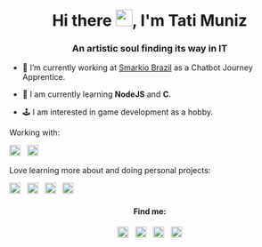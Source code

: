 <h1 align="center">Hi there <img src="https://raw.githubusercontent.com/kaueMarques/kaueMarques/master/hi.gif" width="30px">, I'm Tati Muniz</h1>
<h3 align="center">An artistic soul finding its way in IT</h3>

- 🔭 I’m currently working at [Smarkio Brazil](https://www.smarkio.com.br/) as a Chatbot Journey Apprentice.

- 🌱 I am currently learning **NodeJS** and **C**.

- 🕹️ I am interested in game development as a hobby. 


<p>Working with:</p>
<p align="left">
<img src="https://cdn.jsdelivr.net/npm/simple-icons@4.19.0/icons/javascript.svg" alt="javascript" width="20" height="20"/>&nbsp;&nbsp;
<img src="https://cdn.jsdelivr.net/npm/simple-icons@4.19.0/icons/node-dot-js.svg" alt="nodejs" width="20" height="20"/>&nbsp;&nbsp;
</p>
<p>Love learning more about and doing personal projects:</p>
<p>
<img src="https://cdn.jsdelivr.net/npm/simple-icons@4.19.0/icons/css3.svg" alt="css3"  width="20" height="20"/>&nbsp;&nbsp;
<img src="https://cdn.jsdelivr.net/npm/simple-icons@4.19.0/icons/html5.svg" alt="html5"  width="20" height="20"/>&nbsp;&nbsp;
<img src="https://cdn.jsdelivr.net/npm/simple-icons@4.19.0/icons/c.svg" alt="c" width="20" height="20"/>&nbsp;&nbsp;
<img src="https://cdn.jsdelivr.net/npm/simple-icons@4.19.0/icons/java.svg" alt="java" width="20" height="20"/>
</p>

<h4 align="center">Find me:</h4>
<p align="center">
  <a href="https://www.freecodecamp.org/tatimunizz" target="blank"><img align="center" src="https://cdn.jsdelivr.net/npm/simple-icons@3.0.1/icons/freecodecamp.svg" alt="tatimunizz" height="20" width="20" /></a>&nbsp;&nbsp;
<a href="https://codepen.io/tatimunizz" target="blank"><img align="center" src="https://cdn.jsdelivr.net/npm/simple-icons@3.0.1/icons/codepen.svg" alt="tatimunizz" height="20" width="20" /></a>&nbsp;&nbsp;
<a href="https://www.linkedin.com/in/tatiana-muniz-rodriguez/" target="blank"><img align="center" src="https://cdn.jsdelivr.net/npm/simple-icons@3.0.1/icons/linkedin.svg" alt="tatimunizz" height="20" width="20" /></a>&nbsp;&nbsp;
<a href="https://stackoverflow.com/users/13780221/tatimunizz" target="blank"><img align="center" src="https://cdn.jsdelivr.net/npm/simple-icons@3.0.1/icons/stackoverflow.svg" alt="tatimunizz" height="20" width="20" /></a>
</p>

<!--
**tatimunizz/tatimunizz** is a ✨ _special_ ✨ repository because its `README.md` (this file) appears on your GitHub profile.

Here are some ideas to get you started:

- 🔭 I’m currently working on ...
- 🌱 I’m currently learning ...
- 👯 I’m looking to collaborate on ...
- 🤔 I’m looking for help with ...
- 💬 Ask me about ...
- 📫 How to reach me: ...
- 😄 Pronouns: ...
- ⚡ Fun fact: ...
-->
